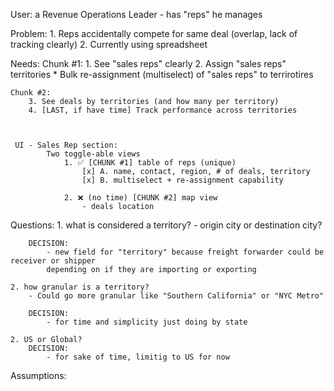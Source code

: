 User: a Revenue Operations Leader
    - has "reps" he manages

Problem: 
    1. Reps accidentally compete for same deal (overlap, lack of tracking clearly)
    2. Currently using spreadsheet

Needs:
    Chunk #1:
        1. See "sales reps" clearly 
        2. Assign "sales reps" territories
            * Bulk re-assignment (multiselect) of "sales reps" to terrirotires


    Chunk #2:
        3. See deals by territories (and how many per territory)
        4. [LAST, if have time] Track performance across territories  



     UI - Sales Rep section:
            Two toggle-able views
                1. ✅ [CHUNK #1] table of reps (unique)
                    [x] A. name, contact, region, # of deals, territory
                    [x] B. multiselect + re-assignment capability

                2. ❌ (no time) [CHUNK #2] map view 
                    - deals location



Questions:
    1. what is considered a territory?
        - origin city or destination city?

        DECISION: 
            - new field for "territory" because freight forwarder could be receiver or shipper 
            depending on if they are importing or exporting
    
    2. how granular is a territory?
        - Could go more granular like "Southern California" or "NYC Metro"

        DECISION:
            - for time and simplicity just doing by state

    2. US or Global?
        DECISION:
            - for sake of time, limitig to US for now



Assumptions:
